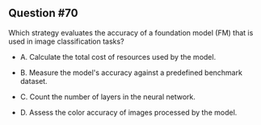 ## Question #70

 Which strategy evaluates the accuracy of a foundation model (FM) that is used in image classification tasks?

- A. Calculate the total cost of resources used by the model.

- B. Measure the model's accuracy against a predefined benchmark dataset.

- C. Count the number of layers in the neural network.

- D. Assess the color accuracy of images processed by the model.